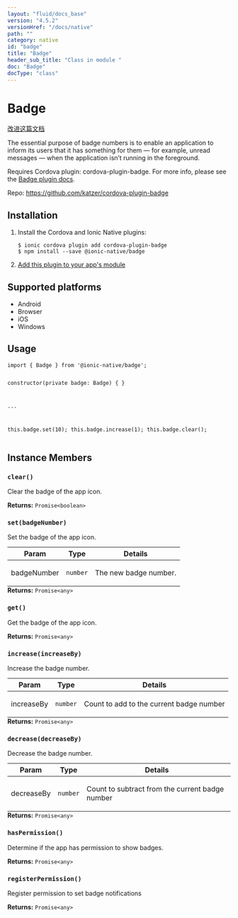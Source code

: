 ```yaml
---
layout: "fluid/docs_base"
version: "4.5.2"
versionHref: "/docs/native"
path: ""
category: native
id: "badge"
title: "Badge"
header_sub_title: "Class in module "
doc: "Badge"
docType: "class"
---
```


<h1 class="api-title">Badge</h1>

<a class="improve-v2-docs" href="http://github.com/ionic-team/ionic-native/edit/master/src/@ionic-native/plugins/badge/index.ts#L1">
  改进这篇文档
</a>







<p>The essential purpose of badge numbers is to enable an application to inform its users that it has something for them — for example, unread messages — when the application isn’t running in the foreground.</p>
<p>Requires Cordova plugin: cordova-plugin-badge. For more info, please see the <a href="https://github.com/katzer/cordova-plugin-badge">Badge plugin docs</a>.</p>


<p>Repo:
  <a href="https://github.com/katzer/cordova-plugin-badge">
    https://github.com/katzer/cordova-plugin-badge
  </a>
</p>


<h2><a class="anchor" name="installation" href="#installation"></a>Installation</h2>
<ol class="installation">
  <li>Install the Cordova and Ionic Native plugins:<br>
    <pre><code class="nohighlight">$ ionic cordova plugin add cordova-plugin-badge
$ npm install --save @ionic-native/badge
</code></pre>
  </li>
  <li><a href="https://ionicframework.com/docs/native/#Add_Plugins_to_Your_App_Module">Add this plugin to your app's module</a></li>
</ol>



<h2><a class="anchor" name="platforms" href="#platforms"></a>Supported platforms</h2>
<ul>
  <li>Android</li><li>Browser</li><li>iOS</li><li>Windows</li>
</ul>






<h2><a class="anchor" name="usage" href="#usage"></a>Usage</h2>
<pre><code class="lang-typescript">import { Badge } from &#39;@ionic-native/badge&#39;;

constructor(private badge: Badge) { }

...

this.badge.set(10);
this.badge.increase(1);
this.badge.clear();
</code></pre>








<h2><a class="anchor" name="instance-members" href="#instance-members"></a>Instance Members</h2>
<h3><a class="anchor" name="clear" href="#clear"></a><code>clear()</code></h3>


Clear the badge of the app icon.


<div class="return-value" markdown="1">
  <i class="icon ion-arrow-return-left"></i>
  <b>Returns:</b> <code>Promise&lt;boolean&gt;</code>
</div><h3><a class="anchor" name="set" href="#set"></a><code>set(badgeNumber)</code></h3>


Set the badge of the app icon.
<table class="table param-table" style="margin:0;">
  <thead>
  <tr>
    <th>Param</th>
    <th>Type</th>
    <th>Details</th>
  </tr>
  </thead>
  <tbody>
  <tr>
    <td>
      badgeNumber</td>
    <td>
      <code>number</code>
    </td>
    <td>
      <p>The new badge number.</p>
</td>
  </tr>
  </tbody>
</table>

<div class="return-value" markdown="1">
  <i class="icon ion-arrow-return-left"></i>
  <b>Returns:</b> <code>Promise&lt;any&gt;</code>
</div><h3><a class="anchor" name="get" href="#get"></a><code>get()</code></h3>


Get the badge of the app icon.


<div class="return-value" markdown="1">
  <i class="icon ion-arrow-return-left"></i>
  <b>Returns:</b> <code>Promise&lt;any&gt;</code>
</div><h3><a class="anchor" name="increase" href="#increase"></a><code>increase(increaseBy)</code></h3>


Increase the badge number.
<table class="table param-table" style="margin:0;">
  <thead>
  <tr>
    <th>Param</th>
    <th>Type</th>
    <th>Details</th>
  </tr>
  </thead>
  <tbody>
  <tr>
    <td>
      increaseBy</td>
    <td>
      <code>number</code>
    </td>
    <td>
      <p>Count to add to the current badge number</p>
</td>
  </tr>
  </tbody>
</table>

<div class="return-value" markdown="1">
  <i class="icon ion-arrow-return-left"></i>
  <b>Returns:</b> <code>Promise&lt;any&gt;</code>
</div><h3><a class="anchor" name="decrease" href="#decrease"></a><code>decrease(decreaseBy)</code></h3>


Decrease the badge number.
<table class="table param-table" style="margin:0;">
  <thead>
  <tr>
    <th>Param</th>
    <th>Type</th>
    <th>Details</th>
  </tr>
  </thead>
  <tbody>
  <tr>
    <td>
      decreaseBy</td>
    <td>
      <code>number</code>
    </td>
    <td>
      <p>Count to subtract from the current badge number</p>
</td>
  </tr>
  </tbody>
</table>

<div class="return-value" markdown="1">
  <i class="icon ion-arrow-return-left"></i>
  <b>Returns:</b> <code>Promise&lt;any&gt;</code>
</div><h3><a class="anchor" name="hasPermission" href="#hasPermission"></a><code>hasPermission()</code></h3>


Determine if the app has permission to show badges.


<div class="return-value" markdown="1">
  <i class="icon ion-arrow-return-left"></i>
  <b>Returns:</b> <code>Promise&lt;any&gt;</code>
</div><h3><a class="anchor" name="registerPermission" href="#registerPermission"></a><code>registerPermission()</code></h3>


Register permission to set badge notifications


<div class="return-value" markdown="1">
  <i class="icon ion-arrow-return-left"></i>
  <b>Returns:</b> <code>Promise&lt;any&gt;</code>
</div>





